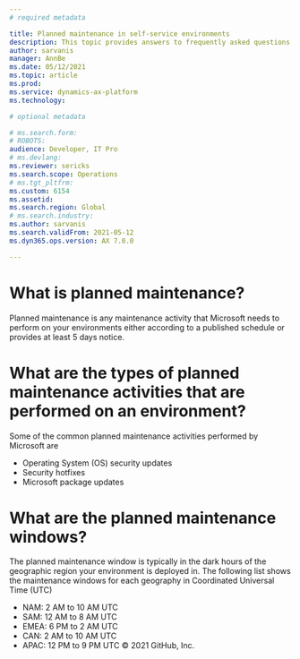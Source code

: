 ```yaml
---
# required metadata

title: Planned maintenance in self-service environments
description: This topic provides answers to frequently asked questions about the Microsoft planned maintenance in self-service environments.
author: sarvanis
manager: AnnBe
ms.date: 05/12/2021
ms.topic: article
ms.prod: 
ms.service: dynamics-ax-platform
ms.technology: 

# optional metadata

# ms.search.form: 
# ROBOTS: 
audience: Developer, IT Pro
# ms.devlang: 
ms.reviewer: sericks
ms.search.scope: Operations
# ms.tgt_pltfrm: 
ms.custom: 6154
ms.assetid: 
ms.search.region: Global
# ms.search.industry: 
ms.author: sarvanis
ms.search.validFrom: 2021-05-12
ms.dyn365.ops.version: AX 7.0.0

---
```

# What is planned maintenance?
Planned maintenance is any maintenance activity that Microsoft needs to perform on your environments either according to a published schedule or provides at least 5 days notice.

# What are the types of planned maintenance activities that are performed on an environment?
Some of the common planned maintenance activities performed by Microsoft are
- Operating System (OS) security updates
- Security hotfixes
- Microsoft package updates

# What are the planned maintenance windows?
The planned maintenance window is typically in the dark hours of the geographic region your environment is deployed in. The following list shows the maintenance windows for each geography in  Coordinated Universal Time (UTC)
- NAM: 2 AM to 10 AM UTC
- SAM: 12 AM to 8 AM UTC
- EMEA: 6 PM to 2 AM UTC
- CAN: 2 AM to 10 AM UTC
- APAC: 12 PM to 9 PM UTC
© 2021 GitHub, Inc.
